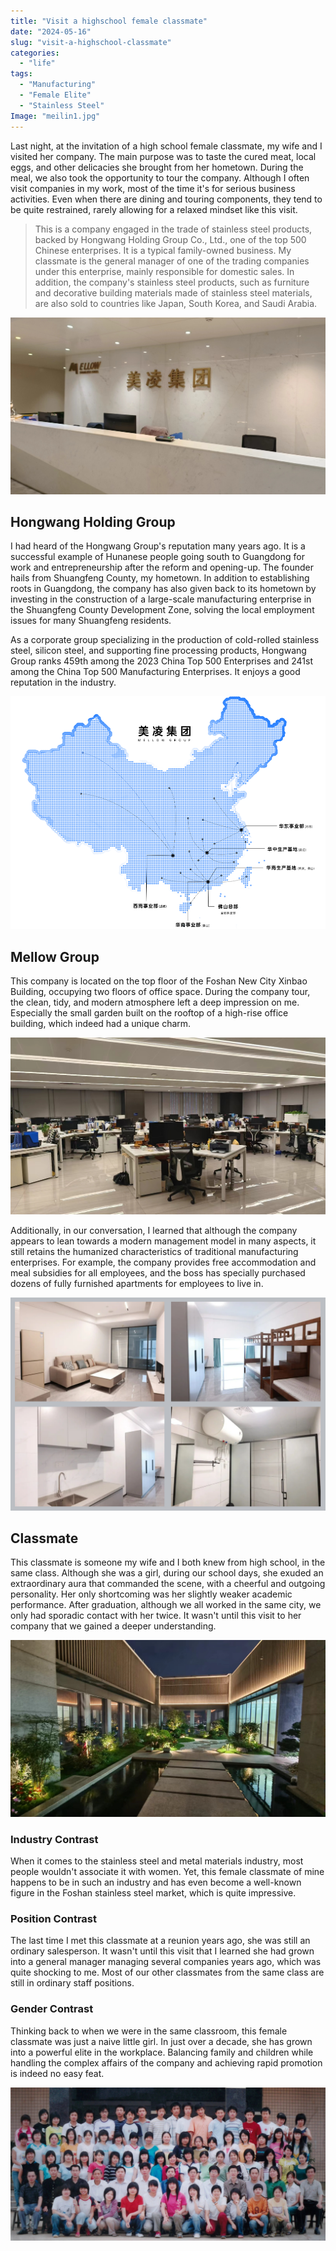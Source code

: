 ```yaml
---
title: "Visit a highschool female classmate"
date: "2024-05-16"
slug: "visit-a-highschool-classmate"
categories: 
  - "life"
tags:   
  - "Manufacturing"
  - "Female Elite"
  - "Stainless Steel"
Image: "meilin1.jpg"
---
```


Last night, at the invitation of a high school female classmate, my wife and I visited her company. The main purpose was to taste the cured meat, local eggs, and other delicacies she brought from her hometown. During the meal, we also took the opportunity to tour the company. Although I often visit companies in my work, most of the time it's for serious business activities. Even when there are dining and touring components, they tend to be quite restrained, rarely allowing for a relaxed mindset like this visit.

> This is a company engaged in the trade of stainless steel products, backed by Hongwang Holding Group Co., Ltd., one of the top 500 Chinese enterprises. It is a typical family-owned business. My classmate is the general manager of one of the trading companies under this enterprise, mainly responsible for domestic sales. In addition, the company's stainless steel products, such as furniture and decorative building materials made of stainless steel materials, are also sold to countries like Japan, South Korea, and Saudi Arabia.

![](meilin5.jpg)

## Hongwang Holding Group


I had heard of the Hongwang Group's reputation many years ago. It is a successful example of Hunanese people going south to Guangdong for work and entrepreneurship after the reform and opening-up. The founder hails from Shuangfeng County, my hometown. In addition to establishing roots in Guangdong, the company has also given back to its hometown by investing in the construction of a large-scale manufacturing enterprise in the Shuangfeng County Development Zone, solving the local employment issues for many Shuangfeng residents.

As a corporate group specializing in the production of cold-rolled stainless steel, silicon steel, and supporting fine processing products, Hongwang Group ranks 459th among the 2023 China Top 500 Enterprises and 241st among the China Top 500 Manufacturing Enterprises. It enjoys a good reputation in the industry.


![](meiling.png)

## Mellow Group

This company is located on the top floor of the Foshan New City Xinbao Building, occupying two floors of office space. During the company tour, the clean, tidy, and modern atmosphere left a deep impression on me. Especially the small garden built on the rooftop of a high-rise office building, which indeed had a unique charm.

![](meilin4.jpg)

Additionally, in our conversation, I learned that although the company appears to lean towards a modern management model in many aspects, it still retains the humanized characteristics of traditional manufacturing enterprises. For example, the company provides free accommodation and meal subsidies for all employees, and the boss has specially purchased dozens of fully furnished apartments for employees to live in.

![](meilin7.png)

## Classmate

This classmate is someone my wife and I both knew from high school, in the same class. Although she was a girl, during our school days, she exuded an extraordinary aura that commanded the scene, with a cheerful and outgoing personality. Her only shortcoming was her slightly weaker academic performance. After graduation, although we all worked in the same city, we only had sporadic contact with her twice. It wasn't until this visit to her company that we gained a deeper understanding.


![](meilin3.jpg)

### Industry Contrast
When it comes to the stainless steel and metal materials industry, most people wouldn't associate it with women. Yet, this female classmate of mine happens to be in such an industry and has even become a well-known figure in the Foshan stainless steel market, which is quite impressive.


### Position Contrast
The last time I met this classmate at a reunion years ago, she was still an ordinary salesperson. It wasn't until this visit that I learned she had grown into a general manager managing several companies years ago, which was quite shocking to me. Most of our other classmates from the same class are still in ordinary staff positions.


### Gender Contrast

Thinking back to when we were in the same classroom, this female classmate was just a naive little girl. In just over a decade, she has grown into a powerful elite in the workplace. Balancing family and children while handling the complex affairs of the company and achieving rapid promotion is indeed no easy feat.


![](class.jpg)
